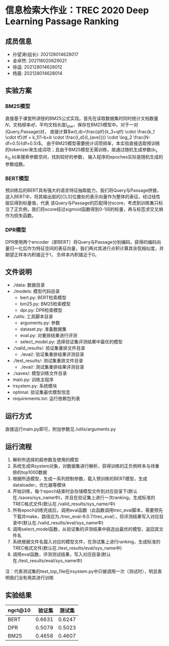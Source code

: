 # 信息检索大作业：TREC 2020 Deep Learning Passage Ranking

## 成员信息
+ 孙望涛(组长): 202128014628017
+ 金卓然: 202118020629021
+ 徐遥: 202128014628012
+ 杨晨: 202128014628014

## 实验方案

### BM25模型
直接基于课堂所讲授的BM25公式实现。首先在读取数据集时同时统计文档数量$N$，文档频率$df$，平均文档长度$l_{ave}$，保存在BM25模型中。对于一对(Query,Passage)对，
直接计算$w(t,d)=\frac{qtf}{k_3+qtf} \cdot \frac{k_1 \cdot tf}{tf + k_1(1-b+b \cdot \frac{l_d}{l_{ave}})} \cdot \log_2 \frac{N-df+0.5}{df+0.5}$。
由于BM25模型需要统计词项频率，本实验直接选取预训练的tokenizer来生成词项；且由于BM25模型无需训练，故通过随机生成参数$(k_1, k_3, b)$来搜索参数空间，找到较好的参数，
输入程序的epoches实际是随机生成的参数组数。

### BERT模型
预训练后的BERT具有强大的语言特征抽取能力，我们将Query与Passage拼接，送入BERT中，将其输出层的[CLS]位置处的表示向量作为整体的表征，经过线性层后得到标量值，代表
该Query与Passage的匹配得分score，考虑到训练集只标注了正负例，我们将score经过sigmoid函数得到0-1间的标量，再与标签求交叉熵作为损失函数。

### DPR模型
DPR使用两个encoder（即BERT）将Query与Passage分别编码，获得的编码向量归一化后作为特征空间的表征向量，我们再对其进行点积计算其余弦相似度，并期望正样本内积接近于1，
负样本内积接近于0。

## 文件说明
+ ./data: 数据目录
+ ./models: 模型代码目录
    + bert.py: BERT检索模型
    + bm25.py: BM25检索模型
    + dpr.py: DPR检索模型
+ ./utils: 工具脚本目录
    + arguments.py: 参数
    + dataset.py: 准备数据集
    + eval.py: 对重排结果进行评测
    + select_model.py: 选择验证集评测结果中最优的模型
+ ./valid_results/: 验证集重排文件目录
    + ./eval/: 验证集重排结果评测目录
+ ./test_results/: 测试集重排文件目录
    + ./eval/: 测试集重排结果评测目录
+ ./saves/: 模型训练文件目录
+ main.py: 训练主程序
+ irsystem.py: 系统模块
+ optimal: 验证集最优模型信息
+ requirements.txt: 运行依赖包列表

## 运行方式
直接运行main.py即可，附加参数见./utils/arguments.py

## 运行流程
1. 解析所选择的超参数及使用的模型
2. 系统生成IRsystem对象，对数据集进行解析，获得训练的正负例样本与待重排的top1000数据
3. 根据所选模型，生成一系列控制参数，载入预训练的BERT模型，生成dataloader，优化器等模块
4. 开始训练，每个epoch结束时会存储模型文件到对应目录下(默认在./saves/sys_name中)，并且在验证集上进行一次ranking，生成标准的TREC格式文件(默认在./valid_results/sys_name/中)
5. 所有epoch训练完成后，调用eval函数（此函数调用trec_eval脚本，需要预先下载并make，路径应为./trec_eval-9.0.7/trec_eval），将评测结果写入对应目录中(默认在./valid_results/eval/sys_name中)
6. 调用select_model函数，从验证集的评测结果中挑选出最优的模型，返回其文件名
7. 系统根据文件名载入对应的模型文件，在测试集上进行ranking，生成标准的TREC格式文件(默认在./test_results/eval/sys_name中)
8. 调用eval函数，评测测试结果，写入对应目录(默认在./test_results/eval/sys_name中)

注：代表测试集的test_top_file在irsystem.py中只被调用一次（测试时），明显表明我们没有用其进行训练

## 实验结果

| ngct@10        | 验证集    |  测试集  |
| --------   | -----:   | :----: |
| BERT        | 0.6631      |   0.6247    |
| DPR        | 0.5079      |   0.5023    |
| BM25        | 0.4658      |   0.4607    |